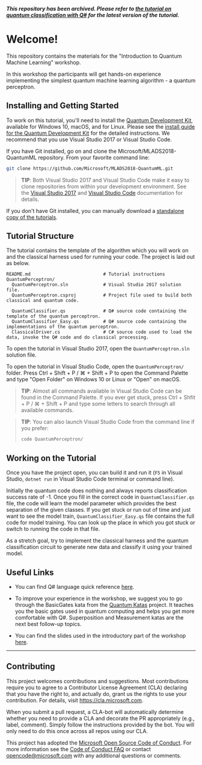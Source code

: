 ***This repository has been archived. Please refer to [the tutorial on quantum classification with Q#](https://github.com/microsoft/QuantumKatas/tree/main/tutorials/QuantumClassification) for the latest version of the tutorial.***

# Welcome!

This repository contains the materials for the "Introduction to Quantum Machine Learning" workshop. 

In this workshop the participants will get hands-on experience implementing the simplest quantum machine learning algorithm - a quantum perceptron.

## Installing and Getting Started

To work on this tutorial, you'll need to install the [Quantum Development Kit](https://docs.microsoft.com/quantum), available for Windows 10, macOS, and for Linux.
Please see the [install guide for the Quantum Development Kit](https://docs.microsoft.com/quantum/install-guide/) for the detailed instructions. We recommend that you use Visual Studio 2017 or Visual Studio Code.

If you have Git installed, go on and clone the Microsoft/MLADS2018-QuantumML repository. From your favorite command line:

```bash
git clone https://github.com/Microsoft/MLADS2018-QuantumML.git
```

> **TIP**: Both Visual Studio 2017 and Visual Studio Code make it easy to clone repositories from within your development environment.
> See the [Visual Studio 2017](https://docs.microsoft.com/en-us/vsts/git/tutorial/clone?view=vsts&tabs=visual-studio#clone-from-another-git-provider) and [Visual Studio Code](https://code.visualstudio.com/docs/editor/versioncontrol#_cloning-a-repository) documentation for details.

If you don't have Git installed, you can manually download a [standalone copy of the tutorials](https://github.com/Microsoft/MLADS2018-QuantumML/archive/master.zip).

## Tutorial Structure

The tutorial contains the template of the algorithm which you will work on and the classical harness used for running your code. The project is laid out as below.

```
README.md                           # Tutorial instructions
QuantumPerceptron/
  QuantumPerceptron.sln             # Visual Studio 2017 solution file.
  QuantumPerceptron.csproj          # Project file used to build both classical and quantum code.

  QuantumClassifier.qs              # Q# source code containing the template of the quantum perceptron.
  QuantumClassifier_Easy.qs         # Q# source code containing the implementations of the quantum perceptron.
  ClassicalDriver.cs                # C# source code used to load the data, invoke the Q# code and do classical processing.
```

To open the tutorial in Visual Studio 2017, open the `QuantumPerceptron.sln` solution file.

To open the tutorial in Visual Studio Code, open the `QuantumPerceptron/` folder.
Press Ctrl + Shift + P / ⌘ + Shift + P to open the Command Palette and type "Open Folder" on Windows 10 or Linux or "Open" on macOS.

> **TIP**: Almost all commands available in Visual Studio Code can be found in the Command Palette.
> If you ever get stuck, press Ctrl + Shfit + P / ⌘ + Shift + P and type some letters to search through all available commands.

> **TIP**: You can also launch Visual Studio Code from the command line if you prefer:
> ```bash
> code QuantumPerceptron/
> ```

## Working on the Tutorial

Once you have the project open, you can build it and run it (`F5` in Visual Studio, `dotnet run` in Visual Studio Code terminal or command line). 

Initially the quantum code does nothing and always reports classification success rate of -1. 
Once you fill in the correct code in `QuantumClassifier.qs` file, the code will learn the model parameter which provides the best separation of the given classes.
If you get stuck or run out of time and just want to see the model train,
`QuantumClassifier_Easy.qs` file contains the full code for model training. You can look up the place in which you got stuck or switch to running the code in that file.

As a stretch goal, try to implement the classical harness and the quantum classification circuit to generate new data and classify it using your trained model.

## Useful Links

* You can find Q# language quick reference [here](./qsharp-quick-reference.pdf).


* To improve your experience in the workshop, we suggest you to go through the BasicGates kata from the [Quantum Katas](https://github.com/Microsoft/QuantumKatas) project. 
It teaches you the basic gates used in quantum computing and helps you get more comfortable with Q#. 
Superposition and Measurement katas are the next best follow-up topics.

* You can find the slides used in the introductory part of the workshop [here](./QuantumPerceptron.pptx).

---

## Contributing

This project welcomes contributions and suggestions.  Most contributions require you to agree to a
Contributor License Agreement (CLA) declaring that you have the right to, and actually do, grant us
the rights to use your contribution. For details, visit https://cla.microsoft.com.

When you submit a pull request, a CLA-bot will automatically determine whether you need to provide
a CLA and decorate the PR appropriately (e.g., label, comment). Simply follow the instructions
provided by the bot. You will only need to do this once across all repos using our CLA.

This project has adopted the [Microsoft Open Source Code of Conduct](https://opensource.microsoft.com/codeofconduct/).
For more information see the [Code of Conduct FAQ](https://opensource.microsoft.com/codeofconduct/faq/) or
contact [opencode@microsoft.com](mailto:opencode@microsoft.com) with any additional questions or comments.
